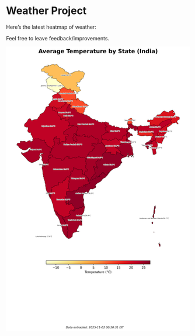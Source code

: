 # Weather Project

Here’s the latest heatmap of weather:

Feel free to leave feedback/improvements.

![India Heatmap](docs/assets/india_heatmap.png?v=065679)
